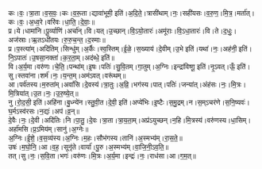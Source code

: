 

  
कः।वः॒।त्रा॒ता।व॒स॒वः॒।कः।व॒रू॒ता।द्यावा॑भूमी॒ इति॑।अ॒दि॒ते॒।त्रासी॑थाम्।नः॒।सही॑यसः।व॒रु॒ण॒।मि॒त्र॒।मर्ता॑त्।कः।वः॒।अ॒ध्व॒रे।वरि॑वः।धा॒ति॒।दे॒वाः॒॥  
प्र।ये।धामा॑नि।पू॒र्व्याणि॑।अर्चा॑न्।वि।यत्।उ॒च्छान्।वि॒ऽयो॒तारः॑।अमू॑राः।वि॒ऽधा॒तारः॑।वि।ते।द॒धुः॒।अज॑स्राः।ऋ॒तऽधी॑तयः।रु॒रु॒च॒न्त॒।द॒स्माः॥  
प्र।प॒स्त्या॑म्।अदि॑तिम्।सिन्धु॑म्।अ॒र्कैः।स्व॒स्तिम्।ई॒ळे॒।स॒ख्याय॑।दे॒वीम्।उ॒भे इति॑।यथा॑।नः॒।अह॑नी॒ इति॑।नि॒ऽपातः॑।उ॒षसा॒नक्ता॑।क॒र॒ता॒म्।अद॑ब्धे॒ इति॑॥  
वि।अ॒र्य॒मा।वरु॑णः।चे॒ति॒।पन्था॑म्।इ॒षः।पतिः॑।सु॒वि॒तम्।गा॒तुम्।अ॒ग्निः।इन्द्रा॑विष्णू॒ इति॑।नृ॒ऽवत्।ऊँ॒ इति॑।सु।स्तवा॑ना।शर्म॑।नः॒।य॒न्त॒म्।अम॑ऽवत्।वरू॑थम्॥  
आ।पर्व॑तस्य।म॒रुता॑म्।अवां॑सि।दे॒वस्य॑।त्रा॒तुः।अ॒व्रि॒।भग॑स्य।पात्।पतिः॑।जन्या॑त्।अंह॑सः।नः॒।मि॒त्रः।मि॒त्रिया॑त्।उ॒त।नः॒।उ॒रु॒ष्ये॒त्॥  
नु।रो॒द॒सी॒ इति॑।अहि॑ना।बु॒ध्न्ये॑न।स्तु॒वी॒त।दे॒वी॒ इति॑।अप्ये॑भिः।इ॒ष्टैः।स॒मु॒द्रम्।न।स॒म्ऽचर॑णे।स॒नि॒ष्यवः॑।घ॒र्मऽस्व॑रसः।न॒द्यः॑।अप॑।व्र॒न्॥  
दे॒वैः।नः॒।दे॒वी।अदि॑तिः।नि।पा॒तु॒।दे॒वः।त्रा॒ता।त्रा॒य॒ता॒म्।अप्र॑ऽयुच्छन्।न॒हि।मि॒त्रस्य॑।वरु॑णस्य।धा॒सिम्।अर्हा॑मसि।प्र॒ऽमिय॑म्।सानु॑।अ॒ग्नेः॥  
अ॒ग्निः।ई॒शे॒।व॒स॒व्य॑स्य।अ॒ग्निः।म॒हः।सौभ॑गस्य।तानि॑।अ॒स्मभ्य॑म्।रा॒स॒ते॒॥  
उषः॑।म॒घो॒नि॒।आ।व॒ह॒।सूनृ॑ते।वार्या॑।पु॒रु।अ॒स्मभ्य॑म्।वा॒जि॒नी॒ऽव॒ति॒॥  
तत्।सु।नः॒।स॒वि॒ता।भगः॑।वरु॑णः।मि॒त्रः।अ॒र्य॒मा।इन्द्रः॑।नः॒।राध॑सा।आ।ग॒म॒त्॥  
